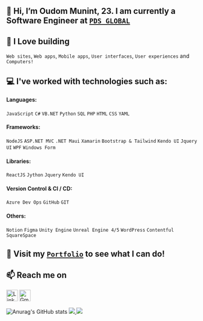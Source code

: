 ## 👋 Hi, I’m Oudom Munint, 23. I am currently a Software Engineer at <a href="https://www.pdsglobal.com/">`PDS GLOBAL`</a>
## 💖 I Love building
`Web sites`, `Web apps`, `Mobile apps`, `User interfaces`, `User experiences` and `Computers!`
## 💻 I've worked with technologies such as:
#### Languages:
`JavaScript` `C#` `VB.NET` `Python` `SQL` `PHP` `HTML` `CSS` `YAML`

#### Frameworks:
 `NodeJS`
 `ASP.NET MVC` `.NET Maui` `Xamarin`
 `Bootstrap & Tailwind`
 `Kendo UI` `Jquery UI` `WPF` `Windows Form`
 
#### Libraries:
 `ReactJS` `Jython` `Jquery` `Kendo UI`

#### Version Control & CI / CD:
`Azure Dev Ops` `GitHub` `GIT`

#### Others:
`Notion` `Figma` `Unity Engine` `Unreal Engine 4/5`
`WordPress` `Contentful` `SquareSpace`

## 👀 Visit my [`Portfolio`](https://oudommunint.netlify.app/) to see what I can do!
## 📫 Reach me on
<a href="https://www.linkedin.com/in/oudom-munint/" target="_blank"><img alt="LinkedIn" src="https://img.shields.io/badge/linkedin-%230077B5.svg?&style=for-the-badge&logo=linkedin&logoColor=white"  height="30px"/></a> <a href="mailto:oudommunint@gmail.com"><img alt="Gmail" src="https://img.shields.io/badge/Gmail-D14836?style=for-the-badge&logo=gmail&logoColor=white"  height="30px"/></a>

![Anurag's GitHub stats](https://github-readme-stats.vercel.app/api?username=OudomMunint&count_private=true&show_icons=true&theme=radical&hide_border=true)
<a href="#">
  <img text-align="center" src="https://github-readme-streak-stats.herokuapp.com/?user=oudommunint&theme=radical&hide_border=true" />
</a>
<a href="#">
  <img text-align="center" src="https://github-readme-stats.vercel.app/api/top-langs/?username=oudommunint&hide=css,html,Visual%20Basic%20.net&hide_border=true&theme=radical&langs_count=10&layout=compact&card_width=350" />
</a>